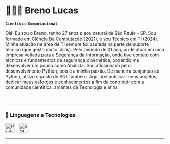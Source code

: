 # 👨🏻‍💻 Breno Lucas

**`Cientista Computacional`**

Olá! Eu sou o Breno, tenho 27 anos e sou natural de São Paulo - SP. 
Sou formado em Ciência Da Computação (2021), e sou Técnico em TI (2024). Minha atuação na área de TI sempre foi pautada na parte de suporte técnico (que gosto muito, aliás). Pelo período de 01 ano, pude atuar em uma empresa voltada para a Segurança da Informação, onde tive contato com técnicas e fundamentos de segurança cibernética, podendo me desenvolver um pouco como Analista. 
Sou aficcionado pelo desenvolvimento Python, pois é a minha paixão. De maneira conjuntao ao Python, utilizo e gosto de SQL também. 
Aqui, irei publicar meus projetos, dedicar meus esforços e conhecimentos a fim de contribuir com a comunidade científica, amantes da Tecnologia e afins.

<br/>

---

### 🤖 Linguagens e Tecnologias

<img 
    align="left" 
    alt="Python"
    title="Python"
    width="30px" 
    style="padding-right: 10px;" 
    src="https://cdn.jsdelivr.net/gh/devicons/devicon@latest/icons/python/python-original.svg" 
/>
<img 
    align="left" 
    alt="SQL"
    title="SQL"
    width="30px" 
    style="padding-right: 10px;" 
    src="https://cdn.jsdelivr.net/gh/devicons/devicon@latest/icons/azuresqldatabase/azuresqldatabase-original.svg" 
/>

<br/>
<br/>

---
